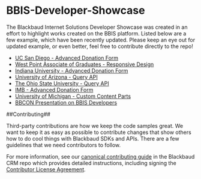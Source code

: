 BBIS-Developer-Showcase
=======================

The Blackbaud Internet Solutions Developer Showcase was created in an effort to highlight works created on the BBIS platform.  Listed below are a few example, which have been recently updated.  Please keep an eye out for updated example, or even better, feel free to contribute directly to the repo!

- [UC San Diego - Advanced Donation Form](https://giveto.ucsd.edu/)
- [West Point Associate of Graduates - Responsive Design](http://www.westpointaog.org/)
- [Indiana University - Advanced Donation Form](https://22181s.blackbaudhosting.com/)
- [University of Arizona - Query API](http://uafoundation.org/NetCommunity/arizona-now)
- [The Ohio State University - Query API](https://connect1.osu.edu/alumni/sslpage.aspx?pid=496)
- [IMB - Advanced Donation Form](https://netcommunity.imb.org/giving-search-page)
- [University of Michigan - Custom Content Parts](http://designsandbox8.blackbaud.com/BBIS_ProfSvcs_Sandbox/u-of-m---leaders-and-best-slideshow-part)
- [BBCON Presentation on BBIS Developers](http://slides.com/jowenschultz/bbis-developer-showcase)

##Contributing##

Third-party contributions are how we keep the code samples great. We want to keep it as easy as possible to contribute changes that show others how to do cool things with Blackbaud SDKs and APIs. There are a few guidelines that we need contributors to follow.

For more information, see our [canonical contributing guide](https://github.com/blackbaud-community/Blackbaud-CRM/blob/master/CONTRIBUTING.md) in the Blackbaud CRM repo which provides detailed instructions, including signing the [Contributor License Agreement](http://developer.blackbaud.com/cla).
